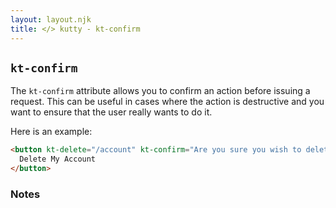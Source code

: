 ```yaml
---
layout: layout.njk
title: </> kutty - kt-confirm
---
```


## `kt-confirm`

The `kt-confirm` attribute allows you to confirm an action before issuing a request.  This can be useful
in cases where the action is destructive and you want to ensure that the user really wants to do it.

Here is an example:

```html
<button kt-delete="/account" kt-confirm="Are you sure you wish to delete your account?">
  Delete My Account
</button>
```

### Notes